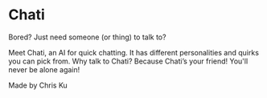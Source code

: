 Chati
=====

Bored? Just need someone (or thing) to talk to?

Meet Chati, an AI for quick chatting. It has different personalities and quirks you can pick from. Why talk to Chati? Because Chati’s your friend! You'll never be alone again!

Made by Chris Ku 
